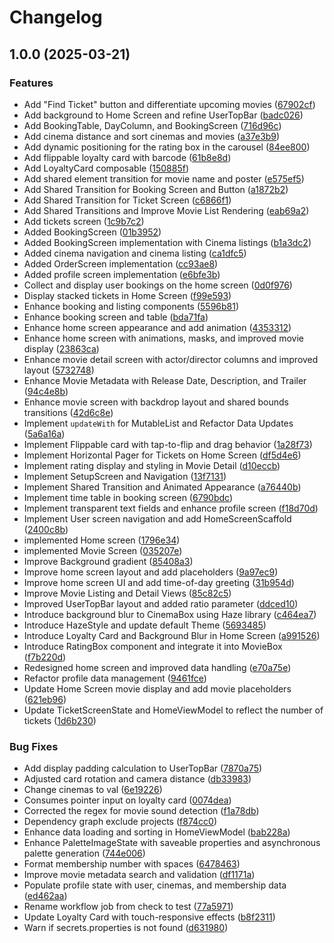 # Changelog

## 1.0.0 (2025-03-21)


### Features

* Add "Find Ticket" button and differentiate upcoming movies ([67902cf](https://github.com/diareuse/movie-metropolis/commit/67902cf687184e04c2384440402764864bc0c681))
* Add background to Home Screen and refine UserTopBar ([badc026](https://github.com/diareuse/movie-metropolis/commit/badc02674976daa672d616ee922c2ec632ab86e8))
* Add BookingTable, DayColumn, and BookingScreen ([716d96c](https://github.com/diareuse/movie-metropolis/commit/716d96cf6ac0362faf8682149c81203f02765752))
* Add cinema distance and sort cinemas and movies ([a37e3b9](https://github.com/diareuse/movie-metropolis/commit/a37e3b9f18f0e5a52827ff6d85a5166fafdc7b1d))
* Add dynamic positioning for the rating box in the carousel ([84ee800](https://github.com/diareuse/movie-metropolis/commit/84ee80018097bda5ac8c7084e7116657f166e79c))
* Add flippable loyalty card with barcode ([61b8e8d](https://github.com/diareuse/movie-metropolis/commit/61b8e8db59f683b3882e9754a498b5f42f06073b))
* Add LoyaltyCard composable ([150885f](https://github.com/diareuse/movie-metropolis/commit/150885fb07215a46eb4d2f266769808de456a37d))
* Add shared element transition for movie name and poster ([e575ef5](https://github.com/diareuse/movie-metropolis/commit/e575ef517c0b9969f7f4bc8bead32317f73aef92))
* Add Shared Transition for Booking Screen and Button ([a1872b2](https://github.com/diareuse/movie-metropolis/commit/a1872b2df1c54d03416023dfa7347b1e63607b11))
* Add Shared Transition for Ticket Screen ([c6866f1](https://github.com/diareuse/movie-metropolis/commit/c6866f1c75074599d288ec16481987133bb6c7d1))
* Add Shared Transitions and Improve Movie List Rendering ([eab69a2](https://github.com/diareuse/movie-metropolis/commit/eab69a2be155a060c2c15388f76d5168d5190c39))
* Add tickets screen ([1c9b7c2](https://github.com/diareuse/movie-metropolis/commit/1c9b7c2cc2ec3ac52bd362cb26b7c9f0de5d2e25))
* Added BookingScreen ([01b3952](https://github.com/diareuse/movie-metropolis/commit/01b395226c96535b7a547543026afca7fb7c8ea5))
* Added BookingScreen implementation with Cinema listings ([b1a3dc2](https://github.com/diareuse/movie-metropolis/commit/b1a3dc2d535e41e8a7d42aa4123536f9e1b4d19a))
* Added cinema navigation and cinema listing ([ca1dfc5](https://github.com/diareuse/movie-metropolis/commit/ca1dfc56974750cd600f20ec847a26102a0cd0ee))
* Added OrderScreen implementation ([cc93ae8](https://github.com/diareuse/movie-metropolis/commit/cc93ae86a2a3d5afc03b03b6fc55077bb60bfe37))
* Added profile screen implementation ([e6bfe3b](https://github.com/diareuse/movie-metropolis/commit/e6bfe3b6317bb107a7e6d275ab420da8a138b232))
* Collect and display user bookings on the home screen ([0d0f976](https://github.com/diareuse/movie-metropolis/commit/0d0f97665dc1d86cb567442a19da17aff3405dd4))
* Display stacked tickets in Home Screen ([f99e593](https://github.com/diareuse/movie-metropolis/commit/f99e59347deaee82e2eeeda0c6054ec7ebbfe097))
* Enhance booking and listing components ([5596b81](https://github.com/diareuse/movie-metropolis/commit/5596b8152038d12f3ce6e08c1cd1818191d2e406))
* Enhance booking screen and table ([bda71fa](https://github.com/diareuse/movie-metropolis/commit/bda71fa538596a63edbc903a24e3e55ab832a927))
* Enhance home screen appearance and add animation ([4353312](https://github.com/diareuse/movie-metropolis/commit/4353312889acda33321026107b1db1867c211728))
* Enhance home screen with animations, masks, and improved movie display ([23863ca](https://github.com/diareuse/movie-metropolis/commit/23863ca5f46def51ed2bee0d1381f06a26fae6d9))
* Enhance movie detail screen with actor/director columns and improved layout ([5732748](https://github.com/diareuse/movie-metropolis/commit/57327486c27765d093aaf6f568a155040fb5486c))
* Enhance Movie Metadata with Release Date, Description, and Trailer ([94c4e8b](https://github.com/diareuse/movie-metropolis/commit/94c4e8bba2b3eb6667b5d90fb1d6bbf31bce052d))
* Enhance movie screen with backdrop layout and shared bounds transitions ([42d6c8e](https://github.com/diareuse/movie-metropolis/commit/42d6c8e0187ccb49ac097871ffe9bc92d715d5f8))
* Implement `updateWith` for MutableList and Refactor Data Updates ([5a6a16a](https://github.com/diareuse/movie-metropolis/commit/5a6a16acebd74dcf41dd5dd018016f3486b823a2))
* Implement Flippable card with tap-to-flip and drag behavior ([1a28f73](https://github.com/diareuse/movie-metropolis/commit/1a28f73d1e2cf1c973b6e2a2f98d65022f77aa08))
* Implement Horizontal Pager for Tickets on Home Screen ([df5d4e6](https://github.com/diareuse/movie-metropolis/commit/df5d4e6b6b8b95c2bb39aa43caaa255606b3b16d))
* Implement rating display and styling in Movie Detail ([d10eccb](https://github.com/diareuse/movie-metropolis/commit/d10eccbdde41a355e2120c3156cebe34ba25d442))
* Implement SetupScreen and Navigation ([13f7131](https://github.com/diareuse/movie-metropolis/commit/13f7131601e82f22ec060dbb39833dad216c0621))
* Implement Shared Transition and Animated Appearance ([a76440b](https://github.com/diareuse/movie-metropolis/commit/a76440b8686c5b3e86e3f56fc8c0ba4f8f8c352f))
* Implement time table in booking screen ([6790bdc](https://github.com/diareuse/movie-metropolis/commit/6790bdc17441cbea76e7dd91bca3942b0a82fce2))
* Implement transparent text fields and enhance profile screen ([f18d70d](https://github.com/diareuse/movie-metropolis/commit/f18d70de3fac25a454da20a722d9bb4a90fe264e))
* Implement User screen navigation and add HomeScreenScaffold ([2400c8b](https://github.com/diareuse/movie-metropolis/commit/2400c8bb7428589dc062d8f694d7edae98ffd82f))
* implemented Home screen ([1796e34](https://github.com/diareuse/movie-metropolis/commit/1796e3420a1cd6cf7239876a2f2c9c87ac26dd6e))
* implemented Movie Screen ([035207e](https://github.com/diareuse/movie-metropolis/commit/035207eed6f6f4a0e2c5185cfafa654ff9b6baf0))
* Improve Background gradient ([85408a3](https://github.com/diareuse/movie-metropolis/commit/85408a3285080ada849ac818dd1f91850b3e8ca3))
* Improve home screen layout and add placeholders ([9a97ec9](https://github.com/diareuse/movie-metropolis/commit/9a97ec94d5598a55a987564fe777d8dc5b1ca090))
* Improve home screen UI and add time-of-day greeting ([31b954d](https://github.com/diareuse/movie-metropolis/commit/31b954d32b4d7fb637ec41f79ef4caddf4e6644d))
* Improve Movie Listing and Detail Views ([85c82c5](https://github.com/diareuse/movie-metropolis/commit/85c82c5fde3c394b2c442956741d9f97bd10af5a))
* Improved UserTopBar layout and added ratio parameter ([ddced10](https://github.com/diareuse/movie-metropolis/commit/ddced10c6cf754dd8957263971075f7218f25d0b))
* Introduce background blur to CinemaBox using Haze library ([c464ea7](https://github.com/diareuse/movie-metropolis/commit/c464ea7b604a5fa4eb78c863242a25bd68b79723))
* Introduce HazeStyle and update default Theme ([5693485](https://github.com/diareuse/movie-metropolis/commit/5693485087c684f24985bdd2b75e3be342e507f9))
* Introduce Loyalty Card and Background Blur in Home Screen ([a991526](https://github.com/diareuse/movie-metropolis/commit/a99152642f05e202ac861cd284eef9a07dbee5b0))
* Introduce RatingBox component and integrate it into MovieBox ([f7b220d](https://github.com/diareuse/movie-metropolis/commit/f7b220d4e509f938081ef971adfe27b2ccbba21b))
* Redesigned home screen and improved data handling ([e70a75e](https://github.com/diareuse/movie-metropolis/commit/e70a75e0c5c20d88ac29b407e2436403f6b48a15))
* Refactor profile data management ([9461fce](https://github.com/diareuse/movie-metropolis/commit/9461fcec6c595504f035549f777831ef06ed8e63))
* Update Home Screen movie display and add movie placeholders ([621eb96](https://github.com/diareuse/movie-metropolis/commit/621eb96f22e41598209b37e439e6fc64f12a486b))
* Update TicketScreenState and HomeViewModel to reflect the number of tickets ([1d6b230](https://github.com/diareuse/movie-metropolis/commit/1d6b230ecf9e649fa25c9398b3af731b5f13395c))


### Bug Fixes

* Add display padding calculation to UserTopBar ([7870a75](https://github.com/diareuse/movie-metropolis/commit/7870a751791e26f29356ef0f8df70056cfd53f31))
* Adjusted card rotation and camera distance ([db33983](https://github.com/diareuse/movie-metropolis/commit/db33983534c9fb071e11c415b4d584f4053f11ce))
* Change cinemas to val ([6e19226](https://github.com/diareuse/movie-metropolis/commit/6e19226bd6623659e4ed8a49dc2b147eda422fb6))
* Consumes pointer input on loyalty card ([0074dea](https://github.com/diareuse/movie-metropolis/commit/0074deaacde5857515a53d691257908c1d32b760))
* Corrected the regex for movie sound detection ([f1a78db](https://github.com/diareuse/movie-metropolis/commit/f1a78dbff030af93d5ad9e3180d7220c9fba8c80))
* Dependency graph exclude projects ([f874cc0](https://github.com/diareuse/movie-metropolis/commit/f874cc0b2890c8b32b10a5946f954bed556363bf))
* Enhance data loading and sorting in HomeViewModel ([bab228a](https://github.com/diareuse/movie-metropolis/commit/bab228ac208184563e7bed7adf772f894fe0097b))
* Enhance PaletteImageState with saveable properties and asynchronous palette generation ([744e006](https://github.com/diareuse/movie-metropolis/commit/744e0065035b76bb5e67b8658a83b05b331228bf))
* Format membership number with spaces ([6478463](https://github.com/diareuse/movie-metropolis/commit/64784630bba037eaa603383e5b0b0d519c37e55d))
* Improve movie metadata search and validation ([df1171a](https://github.com/diareuse/movie-metropolis/commit/df1171aa9572f2f48debf30107f7cd0ac2e9c0a0))
* Populate profile state with user, cinemas, and membership data ([ed462aa](https://github.com/diareuse/movie-metropolis/commit/ed462aac82f3cf7e005ad6dddb74383806757ec1))
* Rename workflow job from check to test ([77a5971](https://github.com/diareuse/movie-metropolis/commit/77a5971a707ee6ec0a0c4f648a0601c69747fd0d))
* Update Loyalty Card with touch-responsive effects ([b8f2311](https://github.com/diareuse/movie-metropolis/commit/b8f23117baf953f1990d67068387d09a5b2246e4))
* Warn if secrets.properties is not found ([d631980](https://github.com/diareuse/movie-metropolis/commit/d631980167c8214367cf95ab6429d55055896f2e))

